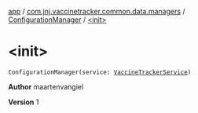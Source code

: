 [app](../../index.md) / [com.jnj.vaccinetracker.common.data.managers](../index.md) / [ConfigurationManager](index.md) / [&lt;init&gt;](./-init-.md)

# &lt;init&gt;

`ConfigurationManager(service: `[`VaccineTrackerService`](../../com.jnj.vaccinetracker.common.data.network/-vaccine-tracker-service/index.md)`)`

**Author**
maartenvangiel

**Version**
1

